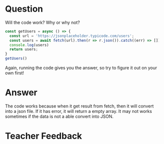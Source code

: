 # Question

Will the code work? Why or why not?

```js
const getUsers = async () => {
  const url = 'https://jsonplaceholder.typicode.com/users';
  const users = await fetch(url).then(r => r.json()).catch((err) => []);
  console.log(users)
  return users;
}
getUsers()
```

Again, running the code gives you the answer, so try to figure it out on your own first!

# Answer
The code works because when it get result from fetch, then it will convert into a json file. If it has error, it will return a empty array. It may not works sometimes if the data is not a able convert into JSON. 


# Teacher Feedback
